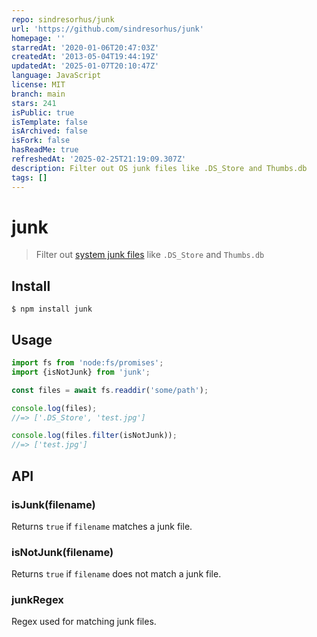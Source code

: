 ```yaml
---
repo: sindresorhus/junk
url: 'https://github.com/sindresorhus/junk'
homepage: ''
starredAt: '2020-01-06T20:47:03Z'
createdAt: '2013-05-04T19:44:19Z'
updatedAt: '2025-01-07T20:10:47Z'
language: JavaScript
license: MIT
branch: main
stars: 241
isPublic: true
isTemplate: false
isArchived: false
isFork: false
hasReadMe: true
refreshedAt: '2025-02-25T21:19:09.307Z'
description: Filter out OS junk files like .DS_Store and Thumbs.db
tags: []
---
```


# junk

> Filter out [system junk files](test.js) like `.DS_Store` and `Thumbs.db`

## Install

```
$ npm install junk
```

## Usage

```js
import fs from 'node:fs/promises';
import {isNotJunk} from 'junk';

const files = await fs.readdir('some/path');

console.log(files);
//=> ['.DS_Store', 'test.jpg']

console.log(files.filter(isNotJunk));
//=> ['test.jpg']
```

## API

### isJunk(filename)

Returns `true` if `filename` matches a junk file.

### isNotJunk(filename)

Returns `true` if `filename` does not match a junk file.

### junkRegex

Regex used for matching junk files.
